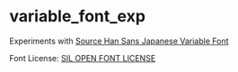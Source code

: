 # variable_font_exp

Experiments with [Source Han Sans Japanese Variable Font](https://github.com/adobe-fonts/source-han-sans)

Font License: [SIL OPEN FONT LICENSE](https://github.com/adobe-fonts/source-han-sans/blob/master/LICENSE.txt)
